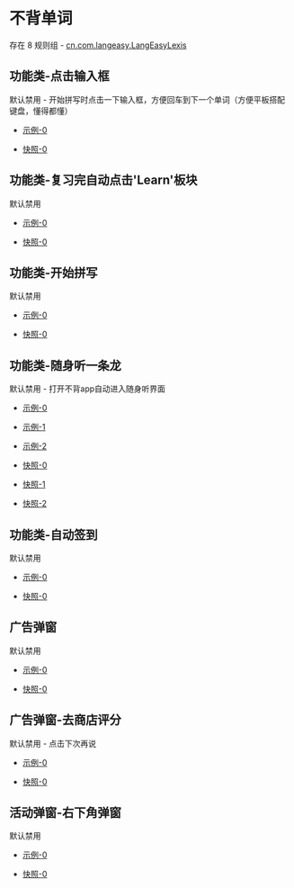 # 不背单词

存在 8 规则组 - [cn.com.langeasy.LangEasyLexis](/src/apps/cn.com.langeasy.LangEasyLexis.ts)

## 功能类-点击输入框

默认禁用 - 开始拼写时点击一下输入框，方便回车到下一个单词（方便平板搭配键盘，懂得都懂）

- [示例-0](https://m.gkd.li/110102406/09afebfd-7520-4ed2-ac49-165b9492138f)

- [快照-0](https://i.gkd.li/i/14755702)

## 功能类-复习完自动点击'Learn'板块

默认禁用

- [示例-0](https://m.gkd.li/110102406/5d9dac38-f8cd-416d-8d44-1869b896974d)

- [快照-0](https://i.gkd.li/i/14785284)

## 功能类-开始拼写

默认禁用

- [示例-0](https://m.gkd.li/110102406/d8d672a5-444b-48ee-8041-b2c6eeb067d4)

- [快照-0](https://i.gkd.li/i/14755345)

## 功能类-随身听一条龙

默认禁用 - 打开不背app自动进入随身听界面

- [示例-0](https://m.gkd.li/110102406/5a9a9b13-9edc-46ce-a0fd-3c077dd4bbfd)
- [示例-1](https://m.gkd.li/110102406/891cdc4f-c312-4e7b-8640-ef88b288da40)
- [示例-2](https://m.gkd.li/110102406/12a62bad-1b99-4a51-bef9-dfe242a351f0)

- [快照-0](https://i.gkd.li/import/13807238)
- [快照-1](https://i.gkd.li/import/13807244)
- [快照-2](https://i.gkd.li/import/13807245)

## 功能类-自动签到

默认禁用

- [示例-0](https://m.gkd.li/110102406/e61248b2-bf69-4294-aabf-0ec04e5363e1)

- [快照-0](https://i.gkd.li/import/13610321)

## 广告弹窗

默认禁用

- [示例-0](https://m.gkd.li/110102406/2b91607e-b548-4c31-8b8f-118d66f60cdc)

- [快照-0](https://i.gkd.li/import/14717912)

## 广告弹窗-去商店评分

默认禁用 - 点击下次再说

- [示例-0](https://m.gkd.li/110102406/3bbcaffe-7d42-414e-9ba7-dda8303fa171)

- [快照-0](https://i.gkd.li/i/14757351)

## 活动弹窗-右下角弹窗

默认禁用

- [示例-0](https://m.gkd.li/110102406/79f4b714-610d-48e3-82ed-6341fc84569d)

- [快照-0](https://i.gkd.li/import/13759025)
